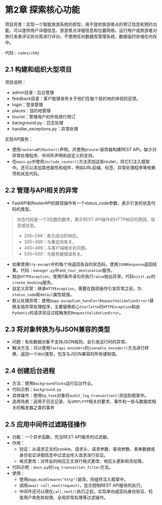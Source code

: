 # 第2章 探索核心功能

项目背景：实现一个智能旅游系统的原型，用于提供旅游景点的预订信息和预约功能，可以提供用户详细信息、旅游景点详细信息和位置网络，运行用户或旅游者对旅行发表评论并对其进行评分。不使用任何数据库管理系统，数据临时存储在内存中。

代码：`codes/ch02`

## 2.1 构建和组织大型项目

项目说明：
- admin目录：后台管理
- feedback目录：客户能够发布关于他们在每个目的地的体验的反馈。
- login：登录管理
- places：目的地管理
- tourist：管理用户的所有旅行预订
- background.py：日志处理
- handler_exceptions.py：异常处理

实现API服务：
- 使用`router=APIRouter()`声明，并使用`@router`装饰器构建REST API。缺少对异常处理程序、中间件声明和自定义的支持。
- 在`main.py`中使用`include_router()`方法添加这些router，将它们注入框架中。还可以添加其他属性和组件，例如URL前缀、标签、异常处理程序等依赖项和状态代码。

## 2.2 管理与API相关的异常

- FastAPI和RouterAPI的路径操作有一个status_code参数，表示引发的状态代码的类型。

> 状态代码是一个3位数的数字，表示REST API操作的HTTP响应的原因、信息或状态。  
> - 200\~299：表示成功的响应。
> - 300\~399：与重定向有关。
> - 400\~499：与客户端相关的问题。
> - 500\~500：与服务器错误有关。

- 如果使用`try-except`中的每个块返回各自的状态码，使用`JSONResponse`返回结果。代码：`manager.py`中`add_tour_destination`服务。
- 抛出`HTTPException`，使用if条件语句并执行`raise`抛出异常，代码`visit.py`的`create_booking`服务。
- 自定义异常：继承`HTTPException`，需要在路径操作引发异常之前，为`status_code`和`detail`属性赋值。
- 默认处理异常：使用`@app.exception_handler(RequestValidationError)`替换全局异常处理程序，主要替换核心`Starlette`的`HTTPException`和由`Pydantic`的请求验证过程触发的`RequestValidationError`。

## 2.3 将对象转换为与JSON兼容的类型

- 问题：有些数据对象不支持JSON规则，会引发运行时的异常。
- 解决方法：可以使用`fastapi.encoders`的`jsonable_encoder()`方法进行转换，返回一个dict类型，包含与JSON兼容的所有键和值。

## 2.4 创建后台进程

- 方法：使用`BackgroundTasks`运行后台作业。
- 代码示例：`background.py`
- 具体操作：使用`bg_task`对象将`audit_log_transaction()`添加到框架中。
- 适用场景：适用于日志记录、与`SMTP/FTP`相关的要求、事件和一些与数据库相关的触发器之类的事务

## 2.5 应用中间件过滤路径操作

- 功能：一个异步函数，充当REST API服务的过滤器。
- 作用：
    - 验证：从请求正文的cookie、请求头、请求参数、查询参数、表单数据或身份验证详细信息中过滤出传入请求进行验证。
    - 格式更改：对传出的响应正文进行格式更改、响应头更新和添加等。
- 代码示例：`main.py`的`log_transaction_filter`方法。
- 使用：
    - 使用`@app.middleware("http")`装饰，将组件注入框架中。
    - 调用`await call_next(request)`，显示控制REST API服务的执行。
    - 中间件还可以用在`call_next()`执行之前，实现单向或双向身份验证、检查用户角色和权限、全局异常处理等过滤操作。
